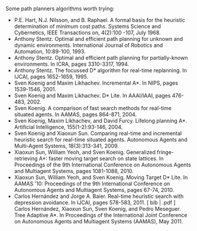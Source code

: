 Some path planners algorithms worth trying:

- P.E. Hart, N.J. Nilsson, and B. Raphael. A formal basis for the heuristic determination of minimum cost paths. Systems Science and Cybernetics, IEEE Transactions on, 4(2):100 -107, July 1968.
- Anthony Stentz. Optimal and efficient path planning for unknown and dynamic environments. International Journal of Robotics and Automation, 10:89-100, 1993.
- Anthony Stentz. Optimal and efficient path planning for partially-known environments. In ICRA, pages 3310-3317, 1994.
- Anthony Stentz. The focussed D* algorithm for real-time replanning. In IJCAI, pages 1652-1659, 1995.
- Sven Koenig and Maxim Likhachev. Incremental A*. In NIPS, pages 1539-1546, 2001.
- Sven Koenig and Maxim Likhachev. D* Lite. In AAAI/IAAI, pages 476-483, 2002.
- Sven Koenig. A comparison of fast search methods for real-time situated agents. In AAMAS, pages 864-871, 2004.
- Sven Koenig, Maxim Likhachev, and David Furcy. Lifelong planning A*. Artificial Intelligence, 155(1-2):93-146, 2004.
- Sven Koenig and Xiaoxun Sun. Comparing real-time and incremental heuristic search for real-time situated agents. Autonomous Agents and Multi-Agent Systems, 18(3):313-341, 2009.
- Xiaoxun Sun, William Yeoh, and Sven Koenig. Generalized fringe-retrieving A*: faster moving target search on state lattices. In Proceedings of the 9th International Conference on Autonomous Agents and Multiagent Systems, pages 1081-1088, 2010.
- Xiaoxun Sun, William Yeoh, and Sven Koenig. Moving Target D* Lite. In AAMAS '10: Proceedings of the 9th International Conference on Autonomous Agents and Multiagent Systems, pages 67-74, 2010.
- Carlos Hernández and Jorge A. Baier. Real-time heuristic search with depression avoidance. In IJCAI, pages 578-583, 2011. [ bib | .pdf ]
Carlos Hernández, Xiaoxun Sun, Sven Koenig, and Pedro Meseguer. Tree Adaptive A*. In Proceedings of the International Joint Conference on Autonomous Agents and Multiagent Systems (AAMAS), May 2011.